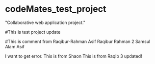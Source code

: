 # codeMates_test_project
"Collaborative web application project."

#This is test project update 

#This is comment from Raqibur-Rahman
Asif
Raqibur Rahman 2
Samsul Alam Asif 

I want to get error. 
This is from Shaon
This is from Raqib 3 updated!
